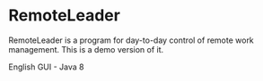 # RemoteLeader
RemoteLeader is a program for day-to-day control of remote work management. This is a demo version of it.

English GUI - Java 8
